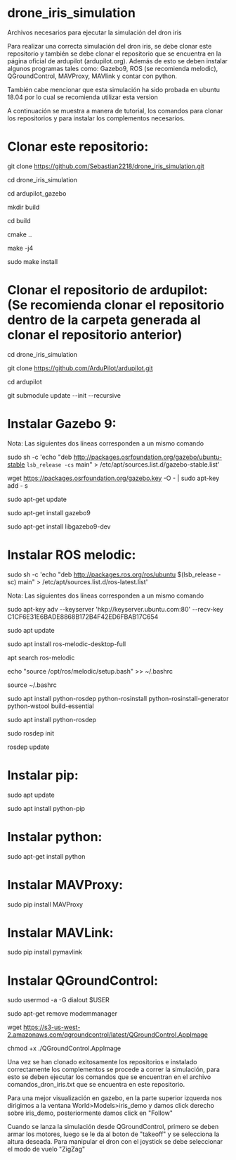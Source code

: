 # drone_iris_simulation
Archivos necesarios para ejecutar la simulación del dron iris

Para realizar una correcta simulación del dron iris, se debe clonar este repositorio y también se debe clonar el repositorio que se encuentra en la página oficial de ardupilot (ardupilot.org). Además de esto se deben instalar algunos programas tales como: Gazebo9, ROS (se recomienda melodic), QGroundControl, MAVProxy, MAVlink y contar con python.

También cabe mencionar que esta simulación ha sido probada en ubuntu 18.04 por lo cual se recomienda utilizar esta version

A continuación se muestra a manera de tutorial, los comandos para clonar los repositorios y para instalar los complementos necesarios.


# Clonar este repositorio:

git clone https://github.com/Sebastian2218/drone_iris_simulation.git  

cd drone_iris_simulation

cd ardupilot_gazebo

mkdir build

cd build

cmake ..

make -j4

sudo make install


# Clonar el repositorio de ardupilot: (Se recomienda clonar el repositorio dentro de la carpeta generada al clonar el repositorio anterior)

cd drone_iris_simulation                                                  

git clone https://github.com/ArduPilot/ardupilot.git  

cd ardupilot

git submodule update --init --recursive


# Instalar Gazebo 9:

Nota: Las siguientes dos líneas corresponden a un mismo comando

sudo sh -c 'echo "deb http://packages.osrfoundation.org/gazebo/ubuntu-stable `lsb_release -cs` main" > /etc/apt/sources.list.d/gazebo-stable.list'  

wget https://packages.osrfoundation.org/gazebo.key -O - | sudo apt-key add - s

sudo apt-get update    

sudo apt-get install gazebo9  

sudo apt-get install libgazebo9-dev     


# Instalar ROS melodic:

sudo sh -c 'echo "deb http://packages.ros.org/ros/ubuntu $(lsb_release -sc) main" > /etc/apt/sources.list.d/ros-latest.list' 

Nota: Las siguientes dos líneas corresponden a un mismo comando

sudo apt-key adv --keyserver 'hkp://keyserver.ubuntu.com:80' --recv-key C1CF6E31E6BADE8868B172B4F42ED6FBAB17C654

sudo apt update

sudo apt install ros-melodic-desktop-full

apt search ros-melodic

echo "source /opt/ros/melodic/setup.bash" >> ~/.bashrc

source ~/.bashrc

sudo apt install python-rosdep python-rosinstall python-rosinstall-generator python-wstool build-essential

sudo apt install python-rosdep

sudo rosdep init

rosdep update


# Instalar pip:

sudo apt update                   

sudo apt install python-pip       


# Instalar python:

sudo apt-get install python           


# Instalar MAVProxy:

sudo pip install MAVProxy            


# Instalar MAVLink:

sudo pip install pymavlink            


# Instalar QGroundControl:

sudo usermod -a -G dialout $USER

sudo apt-get remove modemmanager

wget https://s3-us-west-2.amazonaws.com/qgroundcontrol/latest/QGroundControl.AppImage

chmod +x ./QGroundControl.AppImage


Una vez se han clonado exitosamente los repositorios e instalado correctamente los complementos se procede a correr la simulación, para esto se deben ejecutar los comandos que se encuentran en el archivo comandos_dron_iris.txt que se encuentra en este repositorio.


Para una mejor visualización en gazebo, en la parte superior izquerda nos dirigimos a la ventana World>Models>iris_demo y damos click derecho sobre iris_demo, posteriormente damos click en "Follow"


Cuando se lanza la simulación desde QGroundControl, primero se deben armar los motores, luego se le da al boton de "takeoff" y se selecciona la altura deseada. Para manipular el dron con el joystick se debe seleccionar el modo de vuelo "ZigZag"
